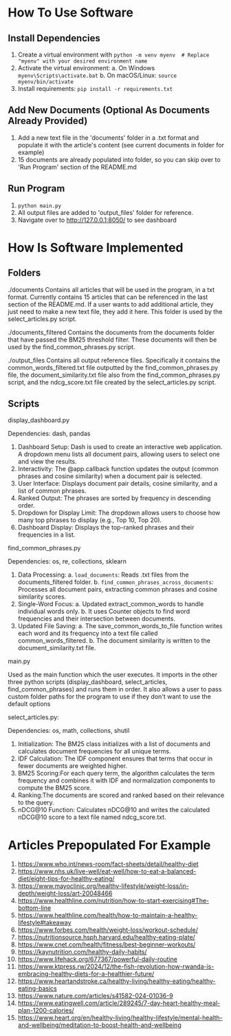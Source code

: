 # How To Use Software

## Install Dependencies
1.  Create a virtual environment with 
```python -m venv myenv  # Replace "myenv" with your desired environment name```
2. Activate the virtual environment: 
	a. On Windows
```myenv\Scripts\activate.bat```
	b. On macOS/Linux:
```source myenv/bin/activate```
3. Install requirements:
```pip install -r requirements.txt```

## Add New Documents (Optional As Documents Already Provided)
1. Add a new text file in the 'documents' folder in a .txt format and populate it with the article's content (see current documents in folder for example)
2. 15 documents are already populated into folder, so you can skip over to 'Run Program' section of the README.md

## Run Program
1. ```python main.py```
2. All output files are added to 'output_files' folder for reference.
2. Navigate over to http://127.0.0.1:8050/ to see dashboard

# How Is Software Implemented

## Folders
./documents
Contains all articles that will be used in the program, in a txt format. Currently contains 15 articles that can be referenced in the last section of the README.md. If a user wants to add additional article, they just need to make a new text file, they add it here. This folder is used by the select_articles.py script.

./documents_filtered
Contains the documents from the documents folder that have passed the BM25 threshold filter. These documents will then be used by the find_common_phrases.py script.

./output_files
Contains all output reference files. Specifically it contains the common_words_filtered.txt file outputted by the find_common_phrases.py file, the document_similarity.txt file also from the find_common_phrases.py script, and the ndcg_score.txt file created by the select_articles.py script.

## Scripts
display_dashboard.py

Dependencies: dash, pandas
1. Dashboard Setup: Dash is used to create an interactive web application. A dropdown menu lists all document pairs, allowing users to select one and view the results.
2. Interactivity: The @app.callback function updates the output (common phrases and cosine similarity) when a document pair is selected.
3. User Interface: Displays document pair details, cosine similarity, and a list of common phrases.
4. Ranked Output: The phrases are sorted by frequency in descending order.
5. Dropdown for Display Limit: The dropdown allows users to choose how many top phrases to display (e.g., Top 10, Top 20).
6. Dashboard Display: Displays the top-ranked phrases and their frequencies in a list.

find_common_phrases.py

Dependencies: os, re, collections, sklearn
1. Data Processing: 
	a. ```load_documents```: Reads .txt files from the documents_filtered folder.
	b. ```find_common_phrases_across_documents```: Processes all document pairs, extracting common phrases and cosine similarity scores.
2. Single-Word Focus: 
	a. Updated extract_common_words to handle individual words only. 
	b. It uses Counter objects to find word frequencies and their intersection between documents.
3. Updated File Saving: 
	a. The save_common_words_to_file function writes each word and its frequency into a text file called common_words_filtered. 
	b. The document similarity is written to the document_similarity.txt file.
	
main.py

Used as the main function which the user executes. It imports in the other three python scripts (display_dashboard, select_articles, find_common_phrases) and runs them in order. It also allows a user to pass custom folder paths for the program to use if they don't want to use the default options

select_articles.py: 

Dependencies: os, math, collections, shutil
1. Initialization: The BM25 class initializes with a list of documents and calculates document frequencies for all unique terms.
2. IDF Calculation: The IDF component ensures that terms that occur in fewer documents are weighted higher.
3. BM25 Scoring:For each query term, the algorithm calculates the term frequency and combines it with IDF and normalization components to compute the BM25 score.
4. Ranking:The documents are scored and ranked based on their relevance to the query.
5. nDCG@10 Function: Calculates nDCG@10 and writes the calculated nDCG@10 score to a text file named ndcg_score.txt.

# Articles Prepopulated For Example
1. https://www.who.int/news-room/fact-sheets/detail/healthy-diet
2. https://www.nhs.uk/live-well/eat-well/how-to-eat-a-balanced-diet/eight-tips-for-healthy-eating/
3. https://www.mayoclinic.org/healthy-lifestyle/weight-loss/in-depth/weight-loss/art-20048466
4. https://www.healthline.com/nutrition/how-to-start-exercising#The-bottom-line
5. https://www.healthline.com/health/how-to-maintain-a-healthy-lifestyle#takeaway
6. https://www.forbes.com/health/weight-loss/workout-schedule/
7. https://nutritionsource.hsph.harvard.edu/healthy-eating-plate/
8. https://www.cnet.com/health/fitness/best-beginner-workouts/
9. https://kaynutrition.com/healthy-daily-habits/
10. https://www.lifehack.org/677367/powerful-daily-routine
11. https://www.ktpress.rw/2024/12/the-fish-revolution-how-rwanda-is-embracing-healthy-diets-for-a-healthier-future/
12. https://www.heartandstroke.ca/healthy-living/healthy-eating/healthy-eating-basics
13. https://www.nature.com/articles/s41582-024-01036-9
14. https://www.eatingwell.com/article/289245/7-day-heart-healthy-meal-plan-1200-calories/
15. https://www.heart.org/en/healthy-living/healthy-lifestyle/mental-health-and-wellbeing/meditation-to-boost-health-and-wellbeing
